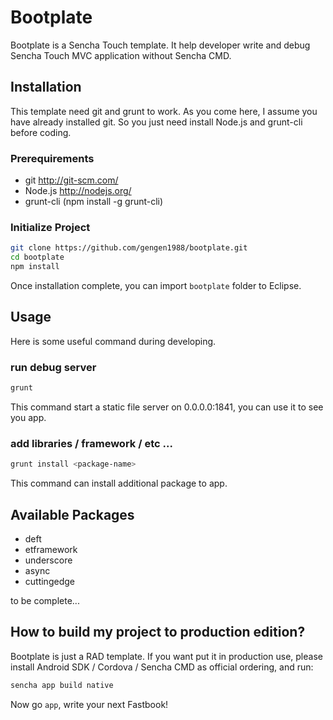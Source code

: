Bootplate
=========
Bootplate is a Sencha Touch template. It help developer write and debug Sencha Touch MVC application without Sencha CMD.

Installation
---------
This template need git and grunt to work. As you come here, I assume you have already installed git. So you just need install Node.js and grunt-cli before coding.

### Prerequirements ###
 - git http://git-scm.com/
 - Node.js http://nodejs.org/
 - grunt-cli (npm install -g grunt-cli)

### Initialize Project ###
```bash
git clone https://github.com/gengen1988/bootplate.git
cd bootplate
npm install
```
Once installation complete, you can import ```bootplate``` folder to Eclipse.

Usage
---------
Here is some useful command during developing.

### run debug server ###
```bash
grunt
```
This command start a static file server on 0.0.0.0:1841, you can use it to see you app.

### add libraries / framework / etc ... ###
```bash
grunt install <package-name>
```
This command can install additional package to app.

Available Packages
---------
 - deft
 - etframework
 - underscore
 - async
 - cuttingedge

to be complete...

How to build my project to production edition?
---------
Bootplate is just a RAD template. If you want put it in production use, please install Android SDK / Cordova / Sencha CMD as official ordering, and run:
```bash
sencha app build native
```

Now go ```app```, write your next Fastbook!
